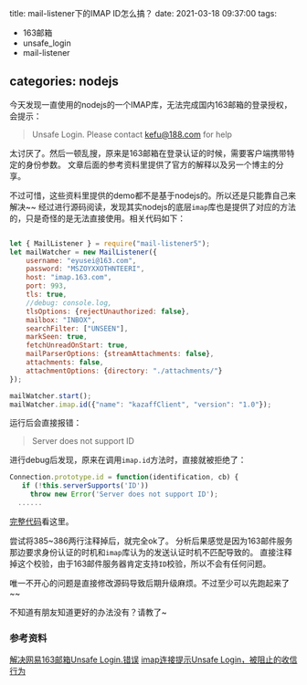 title:  mail-listener下的IMAP ID怎么搞？
date: 2021-03-18 09:37:00
tags:
- 163邮箱
- unsafe_login
- mail-listener

categories: nodejs
---

今天发现一直使用的nodejs的一个IMAP库，无法完成国内163邮箱的登录授权，会提示：

> Unsafe Login. Please contact kefu@188.com for help

太讨厌了。然后一顿乱搜，原来是163邮箱在登录认证的时候，需要客户端携带特定的身份参数。
文章后面的参考资料里提供了官方的解释以及另一个博主的分享。

不过可惜，这些资料里提供的demo都不是基于nodejs的。所以还是只能靠自己来解决~~
经过进行源码阅读，发现其实nodejs的底层`imap`库也是提供了对应的方法的，只是奇怪的是无法直接使用。相关代码如下：

```javascript

let { MailListener } = require("mail-listener5");
let mailWatcher = new MailListener({
	username: "eyusei@163.com",
	password: "MSZOYXXOTHNTEERI",
	host: "imap.163.com",
	port: 993,
	tls: true,
    //debug: console.log,
	tlsOptions: {rejectUnauthorized: false},
	mailbox: "INBOX",
	searchFilter: ["UNSEEN"],
	markSeen: true,
	fetchUnreadOnStart: true,
	mailParserOptions: {streamAttachments: false},
	attachments: false,
	attachmentOptions: {directory: "./attachments/"}
});

mailWatcher.start();
mailWatcher.imap.id({"name": "kazaffClient", "version": "1.0"});

```

运行后会直接报错：

> Server does not support ID

进行debug后发现，原来在调用`imap.id`方法时，直接就被拒绝了：

```javascript
Connection.prototype.id = function(identification, cb) {
   if (!this.serverSupports('ID'))
     throw new Error('Server does not support ID');
  ......
```

[完整代码](https://sourcegraph.com/github.com/mscdex/node-imap/-/blob/lib/Connection.js#L385)看这里。

尝试将385~386两行注释掉后，就完全ok了。
分析后果感觉是因为163邮件服务那边要求身份认证的时机和`imap`库认为的发送认证时机不匹配导致的。
直接注释掉这个校验，由于163邮件服务器肯定支持`ID`校验，所以不会有任何问题。

唯一不开心的问题是直接修改源码导致后期升级麻烦。不过至少可以先跑起来了~~

不知道有朋友知道更好的办法没有？请教了~

### 参考资料

[解决网易163邮箱Unsafe Login.错误](https://blog.yrpang.com/posts/45207/)
[imap连接提示Unsafe Login，被阻止的收信行为](https://help.mail.163.com/faqDetail.do?code=d7a5dc8471cd0c0e8b4b8f4f8e49998b374173cfe9171305fa1ce630d7f67ac211b1978002df8b23)